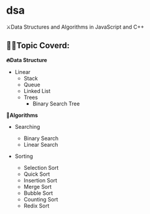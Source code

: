 # dsa
⚔️Data Structures and Algorithms in JavaScript and C++

## 🙅‍♂️Topic Coverd: 

**🔥Data Structure**
* Linear 
    * Stack
    * Queue
    * Linked List
    * Trees
      * Binary Search Tree


**🍻Algorithms**

* Searching
  * Binary Search
  * Linear Search

* Sorting
  * Selection Sort
  * Quick Sort
  * Insertion Sort
  * Merge Sort
  * Bubble Sort
  * Counting Sort
  * Redix Sort



        
